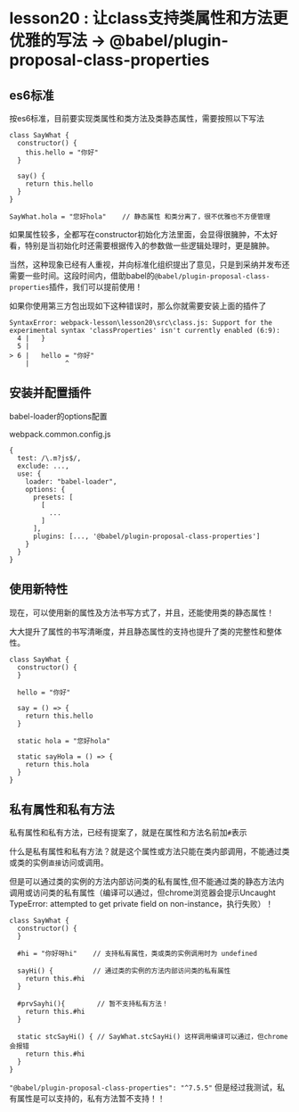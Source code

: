 # lesson20 : 让class支持类属性和方法更优雅的写法 -> @babel/plugin-proposal-class-properties

## es6标准

按es6标准，目前要实现类属性和类方法及类静态属性，需要按照以下写法

```
class SayWhat {
  constructor() {
    this.hello = "你好"
  }

  say() {
    return this.hello
  }
}

SayWhat.hola = "您好hola"    // 静态属性 和类分离了，很不优雅也不方便管理
```

如果属性较多，全都写在constructor初始化方法里面，会显得很臃肿，不太好看，特别是当初始化时还需要根据传入的参数做一些逻辑处理时，更是臃肿。

当然，这种现象已经有人重视，并向标准化组织提出了意见，只是到采纳并发布还需要一些时间。这段时间内，借助babel的`@babel/plugin-proposal-class-properties`插件，我们可以提前使用！

如果你使用第三方包出现如下这种错误时，那么你就需要安装上面的插件了

```
SyntaxError: webpack-lesson\lesson20\src\class.js: Support for the experimental syntax 'classProperties' isn't currently enabled (6:9):
  4 |   }
  5 | 
> 6 |   hello = "你好"
    |         ^
```

## 安装并配置插件

babel-loader的options配置

webpack.common.config.js
```
{
  test: /\.m?js$/,
  exclude: ...,
  use: {
    loader: "babel-loader",
    options: {
      presets: [
        [
          ...
        ]
      ],
      plugins: [..., '@babel/plugin-proposal-class-properties']
    }
  }
}
```

## 使用新特性

现在，可以使用新的属性及方法书写方式了，并且，还能使用类的静态属性！

大大提升了属性的书写清晰度，并且静态属性的支持也提升了类的完整性和整体性。

```
class SayWhat {
  constructor() {
  }

  hello = "你好"

  say = () => {
    return this.hello
  }

  static hola = "您好hola"

  static sayHola = () => {
    return this.hola
  }
}
```

## 私有属性和私有方法

私有属性和私有方法，已经有提案了，就是在属性和方法名前加`#`表示

什么是私有属性和私有方法？就是这个属性或方法只能在类内部调用，不能通过类或类的实例`直接`访问或调用。

但是可以通过类的实例的方法内部访问类的私有属性,但不能通过类的静态方法内调用或访问类的私有属性（编译可以通过，但chrome浏览器会提示Uncaught TypeError: attempted to get private field on non-instance，执行失败）！

```
class SayWhat {
  constructor() {
  }

  #hi = "你好呀hi"    // 支持私有属性，类或类的实例调用时为 undefined

  sayHi() {          // 通过类的实例的方法内部访问类的私有属性
    return this.#hi
  }

  #prvSayhi(){        // 暂不支持私有方法！
    return this.#hi
  }

  static stcSayHi() { // SayWhat.stcSayHi() 这样调用编译可以通过，但chrome会报错
    return this.#hi
  }
}
```
`"@babel/plugin-proposal-class-properties": "^7.5.5"`
但是经过我测试，私有属性是可以支持的，私有方法暂不支持！！




